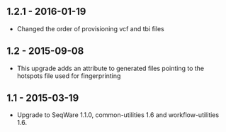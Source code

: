 ## 1.2.1 - 2016-01-19
- Changed the order of provisioning vcf and tbi files
## 1.2   - 2015-09-08
- This upgrade adds an attribute to generated files pointing to the hotspots file used for fingerprinting
## 1.1   - 2015-03-19
- Upgrade to SeqWare 1.1.0, common-utilities 1.6 and workflow-utilities 1.6.
